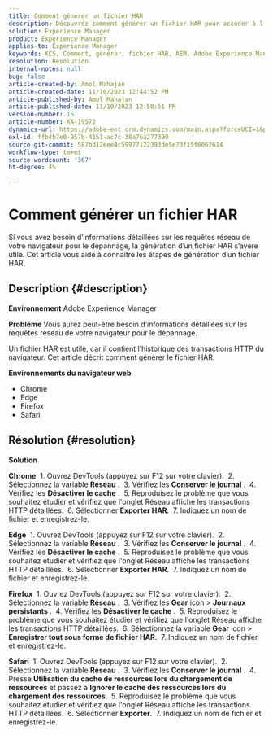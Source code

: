 ```yaml
---
title: Comment générer un fichier HAR
description: Découvrez comment générer un fichier HAR pour accéder à l’historique des transactions HTTP du navigateur.
solution: Experience Manager
product: Experience Manager
applies-to: Experience Manager
keywords: KCS, Comment, générer, fichier HAR, AEM, Adobe Experience Manager, navigateur web, Safari, Firefox, Edge, Chrome
resolution: Resolution
internal-notes: null
bug: false
article-created-by: Amol Mahajan
article-created-date: 11/10/2023 12:44:52 PM
article-published-by: Amol Mahajan
article-published-date: 11/10/2023 12:50:51 PM
version-number: 15
article-number: KA-19572
dynamics-url: https://adobe-ent.crm.dynamics.com/main.aspx?forceUCI=1&pagetype=entityrecord&etn=knowledgearticle&id=4a68cdea-c67f-ee11-8179-6045bd006b25
exl-id: ffb4b7e0-957b-4151-ac7c-38a76a277399
source-git-commit: 587bd12eee4c59977122393de5e73f15f6062614
workflow-type: tm+mt
source-wordcount: '367'
ht-degree: 4%

---
```


# Comment générer un fichier HAR


Si vous avez besoin d’informations détaillées sur les requêtes réseau de votre navigateur pour le dépannage, la génération d’un fichier HAR s’avère utile. Cet article vous aide à connaître les étapes de génération d’un fichier HAR.

## Description {#description}


<b>Environnement</b>
Adobe Experience Manager

<b>Problème</b>
Vous aurez peut-être besoin d’informations détaillées sur les requêtes réseau de votre navigateur pour le dépannage.

Un fichier HAR est utile, car il contient l’historique des transactions HTTP du navigateur. Cet article décrit comment générer le fichier HAR.

<b>Environnements du navigateur web</b>

- Chrome
- Edge
- Firefox
- Safari



## Résolution {#resolution}


<b>Solution</b>

<b>Chrome</b>
 1. Ouvrez DevTools (appuyez sur F12 sur votre clavier).
 2. Sélectionnez la variable <b>Réseau</b> .
 3. Vérifiez les <b>Conserver le journal</b> .
 4. Vérifiez les <b>Désactiver le cache</b> .
 5. Reproduisez le problème que vous souhaitez étudier et vérifiez que l&#39;onglet Réseau affiche les transactions HTTP détaillées.
 6. Sélectionner <b>Exporter HAR</b>.
 7. Indiquez un nom de fichier et enregistrez-le.

<b>Edge</b>
 1. Ouvrez DevTools (appuyez sur F12 sur votre clavier).
 2. Sélectionnez la variable <b>Réseau</b> .
 3. Vérifiez les <b>Conserver le journal</b> .
 4. Vérifiez les <b>Désactiver le cache</b> .
 5. Reproduisez le problème que vous souhaitez étudier et vérifiez que l&#39;onglet Réseau affiche les transactions HTTP détaillées.
 6. Sélectionner <b>Exporter HAR</b>.
 7. Indiquez un nom de fichier et enregistrez-le.

<b>Firefox</b>
 1. Ouvrez DevTools (appuyez sur F12 sur votre clavier).
 2. Sélectionnez la variable <b>Réseau</b> .
 3. Vérifiez les <b>Gear</b> icon > <b>Journaux persistants</b> .
 4. Vérifiez les <b>Désactiver le cache</b> .
 5. Reproduisez le problème que vous souhaitez étudier et vérifiez que l&#39;onglet Réseau affiche les transactions HTTP détaillées.
 6. Sélectionnez la variable <b>Gear</b> icon > <b>Enregistrer tout sous forme de fichier HAR</b>.
 7. Indiquez un nom de fichier et enregistrez-le.

<b>Safari</b>
 1. Ouvrez DevTools (appuyez sur F12 sur votre clavier).
 2. Sélectionnez la variable <b>Réseau</b> .
 3. Vérifiez les <b>Conserver le journal</b> .
 4. Presse <b>Utilisation du cache de ressources lors du chargement de ressources</b> et passez à <b>Ignorer le cache des ressources lors du chargement des ressources</b>.
 5. Reproduisez le problème que vous souhaitez étudier et vérifiez que l&#39;onglet Réseau affiche les transactions HTTP détaillées.
 6. Sélectionner <b>Exporter</b>.
 7. Indiquez un nom de fichier et enregistrez-le.
